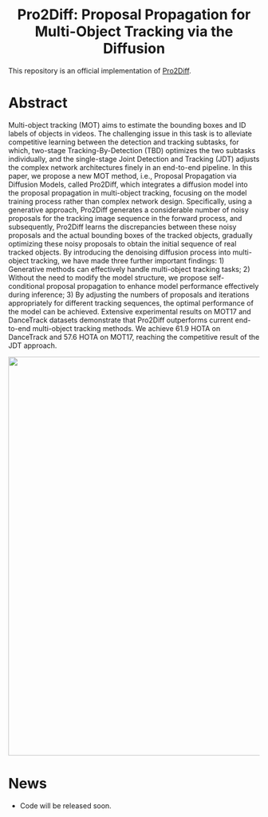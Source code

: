 <h1 style="text-align: center">Pro2Diff: Proposal Propagation for Multi-Object Tracking via the Diffusion</h1>

This repository is an official implementation of [Pro2Diff](https://ieeexplore.ieee.org/document/10753449).

# Abstract
Multi-object tracking (MOT) aims to estimate the bounding boxes and ID labels of objects in videos. The challenging issue in this task is to alleviate competitive learning between the detection and tracking subtasks, for which, two-stage Tracking-By-Detection (TBD) optimizes the two subtasks individually, and the single-stage Joint Detection and Tracking (JDT) adjusts the complex network architectures finely in an end-to-end pipeline. In this paper, we propose a new MOT method, i.e., Proposal Propagation via Diffusion Models, called Pro2Diff, which integrates a diffusion model into the proposal propagation in multi-object tracking, focusing on the model training process rather than complex network design. Specifically, using a generative approach, Pro2Diff generates a considerable number of noisy proposals for the tracking image sequence in the forward process, and subsequently, Pro2Diff learns the discrepancies between these noisy proposals and the actual bounding boxes of the tracked objects, gradually optimizing these noisy proposals to obtain the initial sequence of real tracked objects. By introducing the denoising diffusion process into multi-object tracking, we have made three further important findings: 1) Generative methods can effectively handle multi-object tracking tasks; 2) Without the need to modify the model structure, we propose self-conditional proposal propagation to enhance model performance effectively during inference; 3) By adjusting the numbers of proposals and iterations appropriately for different tracking sequences, the optimal performance of the model can be achieved. Extensive experimental results on MOT17 and DanceTrack datasets demonstrate that Pro2Diff outperforms current end-to-end multi-object tracking methods. We achieve 61.9 HOTA on DanceTrack and 57.6 HOTA on MOT17, reaching the competitive result of the JDT approach.

<p align="center">
  <img src="https://i.imgur.com/bJoAPgY.png" width="800">
</p>

# News

* Code will be released soon.
